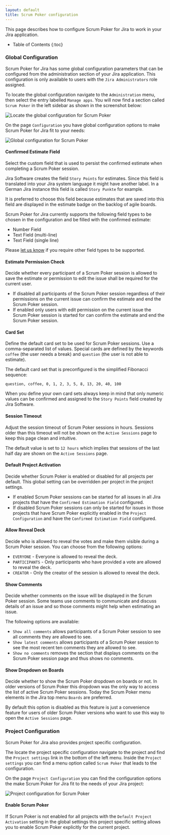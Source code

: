 ```yaml
---
layout: default
title: Scrum Poker configuration
---
```


This page describes how to configure Scrum Poker for Jira to work in your Jira application.

* Table of Contents
{:toc}

### Global Configuration

Scrum Poker for Jira has some global configuration parameters that can be configured from the administration section of your Jira application.
This configuration is only available to users with the `Jira Administrators` role assigned.

To locate the global configuration navigate to the `Administration` menu, then select the entry labelled `Manage apps`.
You will now find a section called `Scrum Poker` in the left sidebar as shown in the screenshot below:

![Locate the global configuration for Scrum Poker](/images/scrum-poker-configuration-locate-page.png) 

On the page `Configuration` you have global configuration options to make Scrum Poker for Jira fit to your needs:

![Global configuration for Scrum Poker](/images/scrum-poker-configuration-page.png) 

#### Confirmed Estimate Field

Select the custom field that is used to persist the confirmed estimate when completing a Scrum Poker session.

Jira Software creates the field `Story Points` for estimates.
Since this field is translated into your Jira system language it might have another label.
In a German Jira instance this field is called `Story Punkte` for example.

It is preferred to choose this field because estimates that are saved into this field are displayed in the estimate badge on the backlog of agile boards.

Scrum Poker for Jira currently supports the following field types to be chosen in the configuration and be filled with the confirmed estimate:

* Number Field
* Text Field (multi-line)
* Text Field (single line)

Please [let us know](/support) if you require other field types to be supported.

#### Estimate Permission Check

Decide whether every participant of a Scrum Poker session is allowed to save the estimate or permission to edit the issue shall be required for the current user.

* If disabled all participants of the Scrum Poker session regardless of their permissions on the current issue can confirm the estimate and end the Scrum Poker session.
* If enabled only users with edit permission on the current issue the Scrum Poker session is started for can confirm the estimate and end the Scrum Poker session.

#### Card Set

Define the default card set to be used for Scrum Poker sessions. 
Use a comma-separated list of values. 
Special cards are defined by the keywords `coffee` (the user needs a break) and `question` (the user is not able to estimate).

The default card set that is preconfigured is the simplified Fibonacci sequence:

    question, coffee, 0, 1, 2, 3, 5, 8, 13, 20, 40, 100

When you define your own card sets always keep in mind that only numeric values can be confirmed and assigned to the `Story Points` field created by Jira Software.

#### Session Timeout

Adjust the session timeout of Scrum Poker sessions in hours.
Sessions older than this timeout will not be shown on the `Active Sessions` page to keep this page clean and intuitive.

The default value is set to `12 hours` which implies that sessions of the last half day are shown on the `Active Sessions` page.

#### Default Project Activation

Decide whether Scrum Poker is enabled or disabled for all projects per default.
This global setting can be overridden per project in the project settings.

* If enabled Scrum Poker sessions can be started for all issues in all Jira projects that have the `Confirmed Estimation Field` configured.
* If disabled Scrum Poker sessions can only be started for issues in those projects that have Scrum Poker explicitly enabled in the `Project Configuration` and have the `Confirmed Estimation Field` configured. 

#### Allow Reveal Deck

Decide who is allowed to reveal the votes and make them visible during a Scrum Poker session. You can choose from the following options:

* `EVERYONE` - Everyone is allowed to reveal the deck.
* `PARTICIPANTS` - Only participants who have provided a vote are allowed to reveal the deck.
* `CREATOR` - Only the creator of the session is allowed to reveal the deck.

#### Show Comments

Decide whether comments on the issue will be displayed in the Scrum Poker session.
Some teams use comments to communicate and discuss details of an issue and so those comments might help when estimating an issue. 

The following options are available: 

* `Show all comments` allows participants of a Scrum Poker session to see all comments they are allowed to see.
* `Show latest comments` allows participants of a Scrum Poker session to see the most recent ten comments they are allowed to see.
* `Show no comments` removes the section that displays comments on the Scrum Poker session page and thus shows no comments. 

#### Show Dropdown on Boards

Decide whether to show the Scrum Poker dropdown on boards or not.
In older versions of Scrum Poker this dropdown was the only way to access the list of active Scrum Poker sessions.
Today the Scrum Poker menu elements in the Jira top menu `Boards` are preferred.

By default this option is disabled as this feature is just a convenience feature for users of older Scrum Poker versions who want to use this way to open the `Active Sessions` page. 

### Project Configuration

Scrum Poker for Jira also provides project specific configuration.

The locate the project specific configuration navigate to the project and find the `Project settings` link in the bottom of the left menu.
Inside the `Project settings` you can find a menu option called `Scrum Poker` that leads to the configuration.

On the page `Project Configuration` you can find the configuration options the make Scrum Poker for Jira fit to the needs of your Jira project:

![Project configuration for Scrum Poker](/images/scrum-poker-configuration-project-page.png) 

#### Enable Scrum Poker

If Scrum Poker is not enabled for all projects with the `Default Project Activation` setting in the global settings this project specific setting allows you to enable Scrum Poker explicitly for the current project.
